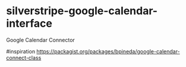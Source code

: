 # silverstripe-google-calendar-interface
Google Calendar Connector


#inspiration
https://packagist.org/packages/bpineda/google-calendar-connect-class
